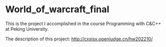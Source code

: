 # World_of_warcraft_final
This is the project I accomplished in the course Programming with C&C++ at Peking University.

The description of this project: http://cxsjsx.openjudge.cn/hw202210/

